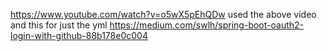 https://www.youtube.com/watch?v=o5wX5pEhQDw
used the above video and this for just the yml https://medium.com/swlh/spring-boot-oauth2-login-with-github-88b178e0c004
